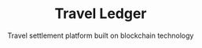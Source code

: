 ---
layout: "case-study"
case_study: true
menu: "footer_customers"
order: 3
dlc: true
title: "Travel Ledger"
subtitle: "Travel settlement platform built on blockchain technology"
cover_image: "travel-ledger.jpg"
industries: ["Travel"]
summary: "Travel Ledger is a billing and settlement platform for the travel industry, that provides a single source of truth for the purchasing process for non-air travel along the entire distribution chain."
link: 
  url: "https://travelledger.org/"

deliverables: "Blockchain-based billing and settlement platform"

challenge:
  title: "The reconciliation process within the travel sector is complicated, time-consuming, and impacts cost for travel companies and suppliers."
  content: |-
    Travel companies work with numerous suppliers and will often be required to sift through hundreds of statements and invoices from suppliers to settle payments. A further problem is that these invoices and statements come in varying formats, and every supplier wants to be paid in different ways. This creates a lot of problems for when travel companies are reconciling their statements with bookings and there is no match.

delivery: 
  diagram: "travel-ledger.svg"
  title: "Travel Ledger wanted to simplify the reconciliation process and approached Applied Blockchain to develop a blockchain-based solution. They wanted to use blockchain and smart contracts to replace the existing billing, reconciliation, and settlement process with a quick, easy and inexpensive solution to transact non-airline travel services."
  content: |-
    Applied Blockchain developed a proof of concept for Travel Ledger – to provide a decentralised platform where travel agents, tour operators, accommodation wholesalers, hotel companies, car rental suppliers, cruise companies and any similar travel company can access a shared ledger and a shared repository of documents. The ledger is used to track transactions for all connected intermediaries and suppliers in real-time.

    The Travel Ledger platform will allow payment records between buyers and sellers to be stored in a shared, decentralised and authenticated ledger. This establishes a “single source of truth” for all parties. The platform will also be connected to financial and payment systems to support and record payments in a secure and transparent manner.

    An easy-to-integrate API will also be made available for all travel companies to use and integrate with – thus, enabling automated reconciliation and/or settlement without the need for the existing business processes to change.

results: 
  title: "Industry adoption of the Travel Ledger platform will provide a shared ledger enabling a host of business processes to be fully integrated with back office and reservation systems."
  content: |-
    With a decentralised platform, the end-to-end administration process is transparent and payments costs are minimised and optimised. The hours wasted on reconciliation are reduced to almost nil, empowering everyone in the distribution chain to focus on what they do best – serving customers.
  icons:
    - image: "icon-invoice"
      title: "Supplier invoice reconciliation"
      body: "Invoice is recorded in a single format, for the back office system to automatically read and reconcile"
    - image: "icon-commission"
      title: "Commission payments to agents and hotels"
      body: "As the booking is recorded on the platform, the expected seller commission is calculated and the payment is processed"
    - image: "icon-payment"
      title: "Payment reconciliation"
      body: "All payments are processed and all transactions are recorded on the Travel Ledger platform. This enables the receiving entity to automatically check and reconcile incoming payments against the relevant invoices/transactions"

testimonial:
  - quote: "In Applied Blockchain we found a development partner that not only was there to turn our requirements into reality, but also acted as a consultant, helping us fill the knowledge gap between traditional development and the new Blockchain world. Especially in the initial phases of a project, this added value is invaluable."
    author: "Roberto Da Re"
    position: "Founder, Travel Ledger"
    image: "roberto-da-re"
---